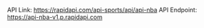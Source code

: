 API Link: https://rapidapi.com/api-sports/api/api-nba
API Endpoint: https://api-nba-v1.p.rapidapi.com